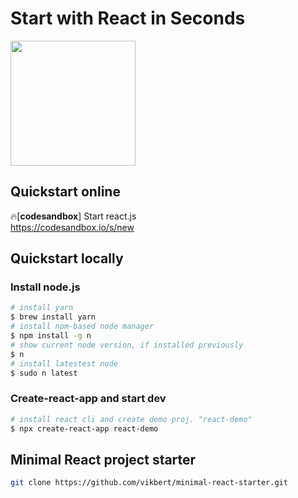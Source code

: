 # Start with React in Seconds

<img class="page__header" src="https://upload.wikimedia.org/wikipedia/commons/thumb/a/a7/React-icon.svg/640px-React-icon.svg.png" width="200"/>

## Quickstart online

🔥[**codesandbox**] Start react.js <br>
<https://codesandbox.io/s/new>

## Quickstart locally

### Install node.js

```bash
# install yarn
$ brew install yarn
# install npm-based node manager
$ npm install -g n
# show current node version, if installed previously
$ n
# install latestest node
$ sudo n latest

```

### Create-react-app and start dev

```bash
# install react cli and create demo proj. "react-demo"
$ npx create-react-app react-demo
```

## Minimal React project starter

```bash
git clone https://github.com/vikbert/minimal-react-starter.git
```
